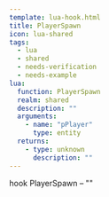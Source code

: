 ```yaml
---
template: lua-hook.html
title: PlayerSpawn
icon: lua-shared
tags:
  - lua
  - shared
  - needs-verification
  - needs-example
lua:
  function: PlayerSpawn
  realm: shared
  description: ""
  arguments:
    - name: "pPlayer"
      type: entity
  returns:
    - type: unknown
      description: ""
---
```


<div class="lua__search__keywords">
hook PlayerSpawn &#x2013; ""
</div>
